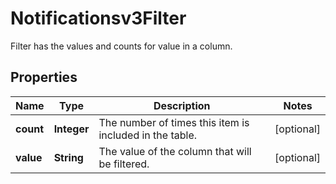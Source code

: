 

# Notificationsv3Filter

Filter has the values and counts for value in a column.

## Properties

| Name | Type | Description | Notes |
|------------ | ------------- | ------------- | -------------|
|**count** | **Integer** | The number of times this item is included in the table. |  [optional] |
|**value** | **String** | The value of the column that will be filtered. |  [optional] |



